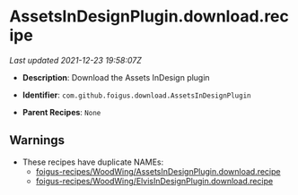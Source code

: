 # AssetsInDesignPlugin.download.recipe

_Last updated 2021-12-23 19:58:07Z_

- **Description**: Download the Assets InDesign plugin

- **Identifier**: `com.github.foigus.download.AssetsInDesignPlugin`

- **Parent Recipes**: `None`

## Warnings

- These recipes have duplicate NAMEs:
    - [foigus-recipes/WoodWing/AssetsInDesignPlugin.download.recipe](/autopkg-dupe-tracker/foigus-recipes/WoodWing/AssetsInDesignPlugin.download.recipe)
    - [foigus-recipes/WoodWing/ElvisInDesignPlugin.download.recipe](/autopkg-dupe-tracker/foigus-recipes/WoodWing/ElvisInDesignPlugin.download.recipe)
